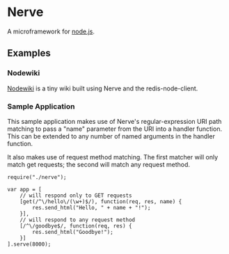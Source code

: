# Nerve

A microframework for [node.js](http://nodejs.org).

## Examples

### Nodewiki

[Nodewiki](http://github.com/gjritter/nodewiki) is a tiny wiki built using Nerve and the redis-node-client.

### Sample Application

This sample application makes use of Nerve's regular-expression URI path matching to pass a "name" parameter from the URI into a handler function. This can be extended to any number of named arguments in the handler function.

It also makes use of request method matching. The first matcher will only match get requests; the second will match any request method.

    require("./nerve");

    var app = [
    	// will respond only to GET requests
    	[get(/^\/hello\/(\w+)$/), function(req, res, name) {
    		res.send_html("Hello, " + name + "!");
    	}],
    	// will respond to any request method
    	[/^\/goodbye$/, function(req, res) {
    		res.send_html("Goodbye!");
    	}]
    ].serve(8000);